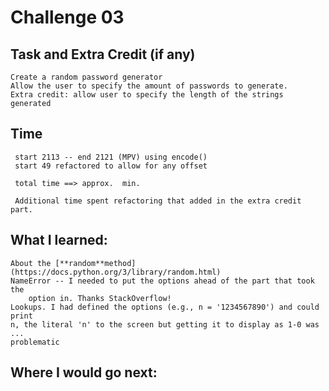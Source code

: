 # Challenge 03
## Task and Extra Credit (if any)

    Create a random password generator
    Allow the user to specify the amount of passwords to generate.
    Extra credit: allow user to specify the length of the strings generated



## Time
     start 2113 -- end 2121 (MPV) using encode()
     start 49 refactored to allow for any offset

     total time ==> approx.  min.

     Additional time spent refactoring that added in the extra credit part.

## What I learned:
    About the [**random**method](https://docs.python.org/3/library/random.html)
    NameError -- I needed to put the options ahead of the part that took the
        option in. Thanks StackOverflow!
    Lookups. I had defined the options (e.g., n = '1234567890') and could print
    n, the literal 'n' to the screen but getting it to display as 1-0 was ...
    problematic


## Where I would go next:
